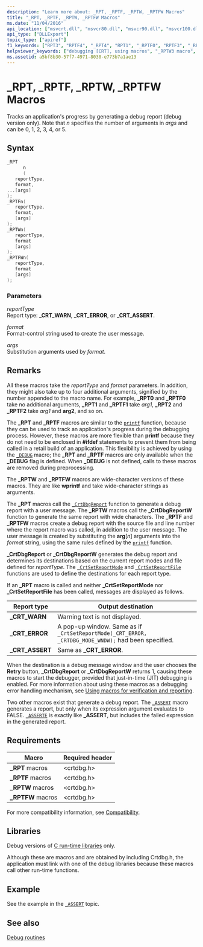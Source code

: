 ```yaml
---
description: "Learn more about: _RPT, _RPTF, _RPTW, _RPTFW Macros"
title: "_RPT, _RPTF, _RPTW, _RPTFW Macros"
ms.date: "11/04/2016"
api_location: ["msvcrt.dll", "msvcr80.dll", "msvcr90.dll", "msvcr100.dll", "msvcr100_clr0400.dll", "msvcr110.dll", "msvcr110_clr0400.dll", "msvcr120.dll", "msvcr120_clr0400.dll", "ucrtbase.dll"]
api_type: ["DLLExport"]
topic_type: ["apiref"]
f1_keywords: ["RPT3", "RPTF4", "_RPT4", "RPT1", "_RPTF0", "RPTF3", "_RPTF4", "RPTF1", "RPT4", "_RPT1", "_RPT0", "RPT0", "_RPTF2", "RPTF0", "_RPT3", "_RPT2", "_RPTF3", "RPT2", "_RPTF1"]
helpviewer_keywords: ["debugging [CRT], using macros", "_RPTW3 macro", "_RPT0 macro", "RPTW4 macro", "_RPTF3 macro", "_RPTW4 macro", "RPTF4 macro", "RPTFW2 macro", "RPTW macros", "RPT1 macro", "_RPTF macros", "RPTFW3 macro", "_RPTW0 macro", "_RPTF0 macro", "macros, debugging with", "_RPTW2 macro", "RPTF3 macro", "RPT3 macro", "RPT0 macro", "_RPT macros", "RPTW3 macro", "_RPTFW macros", "debug reporting macros", "RPTF macros", "RPT macros", "_RPTW macros", "RPTF2 macro", "_RPTF1 macro", "_RPT1 macro", "_RPT4 macro", "_RPTFW2 macro", "_RPTFW1 macro", "RPTF0 macro", "_RPT2 macro", "RPTFW macros", "_RPTW1 macro", "_RPTFW0 macro", "RPT4 macro", "_RPT3 macro", "_RPTFW3 macro", "_RPTF4 macro", "_RPTFW4 macro", "_RPTF2 macro", "RPTW0 macro", "RPTFW4 macro", "RPTFW0 macro", "RPTW2 macro", "RPTF1 macro", "RPT2 macro", "RPTFW1 macro", "RPTW1 macro"]
ms.assetid: a5bf8b30-57f7-4971-8030-e773b7a1ae13
---
```

# _RPT, _RPTF, _RPTW, _RPTFW Macros

Tracks an application's progress by generating a debug report (debug version only). Note that *n* specifies the number of arguments in *args* and can be 0, 1, 2, 3, 4, or 5.

## Syntax

```C
_RPT
      n
      (
   reportType,
   format,
...[args]
);
_RPTFn(
   reportType,
   format,
   [args]
);
_RPTWn(
   reportType,
   format
   [args]
);
_RPTFWn(
   reportType,
   format
   [args]
);
```

### Parameters

*reportType*<br/>
Report type: **_CRT_WARN**, **_CRT_ERROR**, or **_CRT_ASSERT**.

*format*<br/>
Format-control string used to create the user message.

*args*<br/>
Substitution arguments used by *format*.

## Remarks

All these macros take the *reportType* and *format* parameters. In addition, they might also take up to four additional arguments, signified by the number appended to the macro name. For example, **_RPT0** and **_RPTF0** take no additional arguments, **_RPT1** and **_RPTF1** take *arg1*, **_RPT2** and **_RPTF2** take *arg1* and **arg2**, and so on.

The **_RPT** and **_RPTF** macros are similar to the [`printf`](printf-printf-l-wprintf-wprintf-l.md) function, because they can be used to track an application's progress during the debugging process. However, these macros are more flexible than **printf** because they do not need to be enclosed in **#ifdef** statements to prevent them from being called in a retail build of an application. This flexibility is achieved by using the [`_DEBUG`](../debug.md) macro; the **_RPT** and **_RPTF** macros are only available when the **_DEBUG** flag is defined. When **_DEBUG** is not defined, calls to these macros are removed during preprocessing.

The **_RPTW** and **_RPTFW** macros are wide-character versions of these macros. They are like **wprintf** and take wide-character strings as arguments.

The **_RPT** macros call the [`_CrtDbgReport`](crtdbgreport-crtdbgreportw.md) function to generate a debug report with a user message. The **_RPTW** macros call the **_CrtDbgReportW** function to generate the same report with wide characters. The **_RPTF** and **_RPTFW** macros create a debug report with the source file and line number where the report macro was called, in addition to the user message. The user message is created by substituting the **arg**[*n*] arguments into the *format* string, using the same rules defined by the [`printf`](printf-printf-l-wprintf-wprintf-l.md) function.

**_CrtDbgReport** or **_CrtDbgReportW** generates the debug report and determines its destinations based on the current report modes and file defined for *reportType*. The [`_CrtSetReportMode`](crtsetreportmode.md) and [`_CrtSetReportFile`](crtsetreportfile.md) functions are used to define the destinations for each report type.

If an **_RPT** macro is called and neither **_CrtSetReportMode** nor **_CrtSetReportFile** has been called, messages are displayed as follows.

|Report type|Output destination|
|-----------------|------------------------|
|**_CRT_WARN**|Warning text is not displayed.|
|**_CRT_ERROR**|A pop-up window. Same as if `_CrtSetReportMode(_CRT_ERROR, _CRTDBG_MODE_WNDW);` had been specified.|
|**_CRT_ASSERT**|Same as **_CRT_ERROR**.|

When the destination is a debug message window and the user chooses the **Retry** button, **_CrtDbgReport** or **_CrtDbgReportW** returns 1, causing these macros to start the debugger, provided that just-in-time (JIT) debugging is enabled. For more information about using these macros as a debugging error handling mechanism, see [Using macros for verification and reporting](/visualstudio/debugger/macros-for-reporting).

Two other macros exist that generate a debug report. The [`_ASSERT`](assert-asserte-assert-expr-macros.md) macro generates a report, but only when its expression argument evaluates to FALSE. [`_ASSERTE`](assert-asserte-assert-expr-macros.md) is exactly like **_ASSERT**, but includes the failed expression in the generated report.

## Requirements

|Macro|Required header|
|-----------|---------------------|
|**_RPT** macros|\<crtdbg.h>|
|**_RPTF** macros|\<crtdbg.h>|
|**_RPTW** macros|\<crtdbg.h>|
|**_RPTFW** macros|\<crtdbg.h>|

For more compatibility information, see [Compatibility](../compatibility.md).

## Libraries

Debug versions of [C run-time libraries](../crt-library-features.md) only.

Although these are macros and are obtained by including Crtdbg.h, the application must link with one of the debug libraries because these macros call other run-time functions.

## Example

See the example in the [`_ASSERT`](assert-asserte-assert-expr-macros.md) topic.

## See also

[Debug routines](../debug-routines.md)
